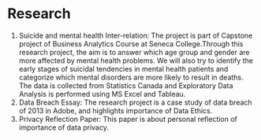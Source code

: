 # Research
1. Suicide and mental health Inter-relation: The project is part of Capstone project of Business Analytics Course at Seneca College.Through this research project, the aim is to answer which age group and gender are more affected by mental health problems. We will also try to identify the early stages of suicidal tendencies in mental health patients and categorize which mental disorders are more likely to result in deaths. The data is collected from Statistics Canada and Exploratory Data Analysis is performed using MS Excel and Tableau.
2. Data Breach Essay: The research project is a case study of data breach of 2013 in Adobe, and highlights importance of Data Ethics.
3. Privacy Reflection Paper: This paper is about personal reflection of importance of data privacy.
